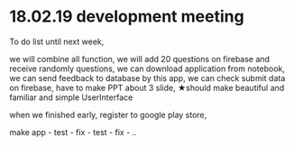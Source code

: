 # 18.02.19 development meeting

To do list until next week,

we will combine all function,
we will add 20 questions on firebase 
and receive randomly questions,
we can download application from notebook,
we can send feedback to database by this app,
we can check submit data on firebase,
have to make PPT about 3 slide,
★should make beautiful and familiar and simple UserInterface

when we finished early,
register to google play store,

make app - test - fix - test - fix - ..
